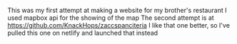 This was my first attempt at making a website for my brother's restaurant
I used mapbox api for the showing of the map
The second attempt is at https://github.com/KnackHops/zaccspanciteria
I like that one better, so I've pulled this one on netlify and launched that instead
